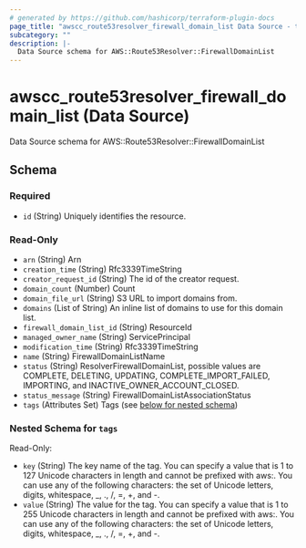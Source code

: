```yaml
---
# generated by https://github.com/hashicorp/terraform-plugin-docs
page_title: "awscc_route53resolver_firewall_domain_list Data Source - terraform-provider-awscc"
subcategory: ""
description: |-
  Data Source schema for AWS::Route53Resolver::FirewallDomainList
---
```


# awscc_route53resolver_firewall_domain_list (Data Source)

Data Source schema for AWS::Route53Resolver::FirewallDomainList



<!-- schema generated by tfplugindocs -->
## Schema

### Required

- `id` (String) Uniquely identifies the resource.

### Read-Only

- `arn` (String) Arn
- `creation_time` (String) Rfc3339TimeString
- `creator_request_id` (String) The id of the creator request.
- `domain_count` (Number) Count
- `domain_file_url` (String) S3 URL to import domains from.
- `domains` (List of String) An inline list of domains to use for this domain list.
- `firewall_domain_list_id` (String) ResourceId
- `managed_owner_name` (String) ServicePrincipal
- `modification_time` (String) Rfc3339TimeString
- `name` (String) FirewallDomainListName
- `status` (String) ResolverFirewallDomainList, possible values are COMPLETE, DELETING, UPDATING, COMPLETE_IMPORT_FAILED, IMPORTING, and INACTIVE_OWNER_ACCOUNT_CLOSED.
- `status_message` (String) FirewallDomainListAssociationStatus
- `tags` (Attributes Set) Tags (see [below for nested schema](#nestedatt--tags))

<a id="nestedatt--tags"></a>
### Nested Schema for `tags`

Read-Only:

- `key` (String) The key name of the tag. You can specify a value that is 1 to 127 Unicode characters in length and cannot be prefixed with aws:. You can use any of the following characters: the set of Unicode letters, digits, whitespace, _, ., /, =, +, and -.
- `value` (String) The value for the tag. You can specify a value that is 1 to 255 Unicode characters in length and cannot be prefixed with aws:. You can use any of the following characters: the set of Unicode letters, digits, whitespace, _, ., /, =, +, and -.
